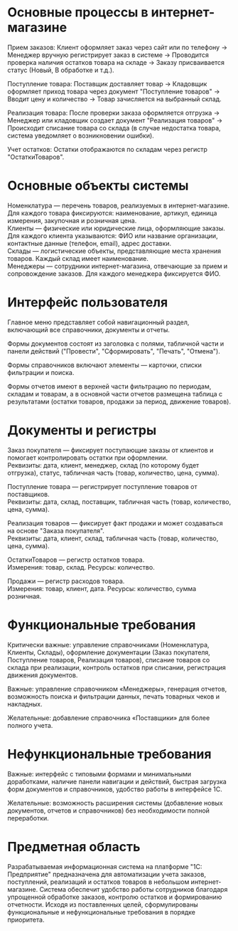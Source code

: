 # Основные процессы в интернет-магазине  
Прием заказов: Клиент оформляет заказ через сайт или по телефону -> Менеджер вручную регистрирует заказ в системе -> Проводится проверка наличия остатков товара на складе -> Заказу присваивается статус (Новый, В обработке и т.д.).

Поступление товара: Поставщик доставляет товар -> Кладовщик оформляет приход товара через документ "Поступление товаров" -> Вводит цену и количество -> Товар зачисляется на выбранный склад.

Реализация товара: После проверки заказа оформляется отгрузка -> Менеджер или кладовщик создает документ "Реализация товаров" -> Происходит списание товара со склада (в случае недостатка товара, система уведомляет о возникновении ошибки).

Учет остатков: Остатки отображаются по складам через регистр "ОстаткиТоваров".

# Основные объекты системы  
Номенклатура — перечень товаров, реализуемых в интернет-магазине. Для каждого товара фиксируются: наименование, артикул, единица измерения, закупочная и розничная цена.  
Клиенты — физические или юридические лица, оформляющие заказы. Для каждого клиента указываются: ФИО или название организации, контактные данные (телефон, email), адрес доставки.  
Склады — логистические объекты, представляющие места хранения товаров. Каждый склад имеет наименование.  
Менеджеры — сотрудники интернет-магазина, отвечающие за прием и сопровождение заказов. Для каждого менеджера фиксируется ФИО.

# Интерфейс пользователя  
Главное меню представляет собой навигационный раздел, включающий все справочники, документы и отчеты.  

Формы документов состоят из заголовка с полями, табличной части и панели действий ("Провести", "Сформировать", "Печать", "Отмена").  

Формы справочников включают элементы — карточки, списки фильтрации и поиска.  

Формы отчетов имеют в верхней части фильтрацию по периодам, складам и товарам, а в основной части отчетов размещена таблица с результатами (остатки товаров, продажи за период, движение товаров).

# Документы и регистры  
Заказ покупателя — фиксирует поступающие заказы от клиентов и помогает контролировать остатки при оформлении.  
Реквизиты: дата, клиент, менеджер, склад (по которому будет отгрузка), статус, табличная часть (товар, количество, цена, сумма).

Поступление товара — регистрирует поступление товаров от поставщиков.  
Реквизиты: дата, склад, поставщик, табличная часть (товар, количество, цена, сумма).

Реализация товаров — фиксирует факт продажи и может создаваться на основе "Заказа покупателя".  
Реквизиты: дата, клиент, склад, табличная часть (товар, количество, цена, сумма).

ОстаткиТоваров — регистр остатков товара.  
Измерения: товар, склад. Ресурсы: количество.

Продажи — регистр расходов товара.  
Измерения: товар, клиент, дата. Ресурсы: количество, сумма розничная.

# Функциональные требования  
Критически важные: управление справочниками (Номенклатура, Клиенты, Склады), оформление документации (Заказ покупателя, Поступление товаров, Реализация товаров), списание товаров со склада при реализации, контроль остатков при списании, регистрация движения документов.

Важные: управление справочником «Менеджеры», генерация отчетов, возможность поиска и фильтрации данных, печать товарных чеков и накладных.

Желательные: добавление справочника «Поставщики» для более полного учета.

# Нефункциональные требования  
Важные: интерфейс с типовыми формами и минимальными доработками, наличие панели навигации и действий, быстрая загрузка форм документов и справочников, удобство работы в интерфейсе 1С.

Желательные: возможность расширения системы (добавление новых документов, отчетов и справочников) без необходимости полной переработки.

# Предметная область  
Разрабатываемая информационная система на платформе "1С: Предприятие" предназначена для автоматизации учета заказов, поступлений, реализаций и остатков товаров в небольшом интернет-магазине. Система обеспечит удобство работы сотрудников благодаря упрощенной обработке заказов, контролю остатков и формированию отчетности. Исходя из поставленных целей, сформулированы функциональные и нефункциональные требования в порядке приоритета.
